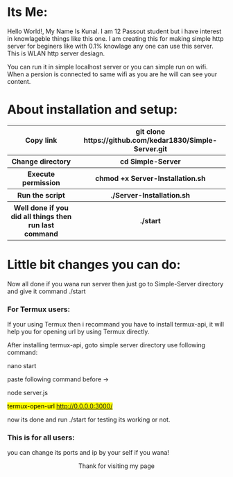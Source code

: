 <h1>Its Me:</h1>

Hello World!, My Name Is Kunal. I am 12 Passout student but i have interest in knowlageble things like this one.
I am creating this for making simple http server for beginers like with 0.1% knowlage any one can use this server.
This is WLAN http server desiagn.

You can run it in simple localhost server or you can simple run on wifi. When a persion is connected to same wifi as you are 
he will can see your content.


<h1>About installation and setup:</h1>
<table>

<tr>
<th>Copy link</th>
<th>git clone https://github.com/kedar1830/Simple-Server.git
</th>
</tr>

<tr>
<th>Change directory</th>
<th>cd Simple-Server</th>
</tr>

<tr>
<th>Execute permission</th>
<th>chmod +x Server-Installation.sh</th>
</tr>

<tr>
<th>Run the script</th>
<th>./Server-Installation.sh</th>
</tr>

<tr>
<th>Well done if you did all things then run last command</th>
<th>./start</th>
</tr>

</table>

<h1>Little bit changes you can do:</h1>

Now all done if you wana run server then just go to Simple-Server directory and give it command ./start

<h3>For Termux users:</h3> 

If your using Termux then i recommand you have to install termux-api, it will help you for opening url by using Termux directly.

After installing termux-api,  goto simple server directory use following command:

nano start

paste following command before ->

node server.js 

<mark>termux-open-url http://0.0.0.0:3000/</mark>

now its done and run ./start for testing its working or not.

<h3>This is for all users:</h3>

you can change its ports and ip by your self if you wana!

<center>Thank for visiting my page</center>

